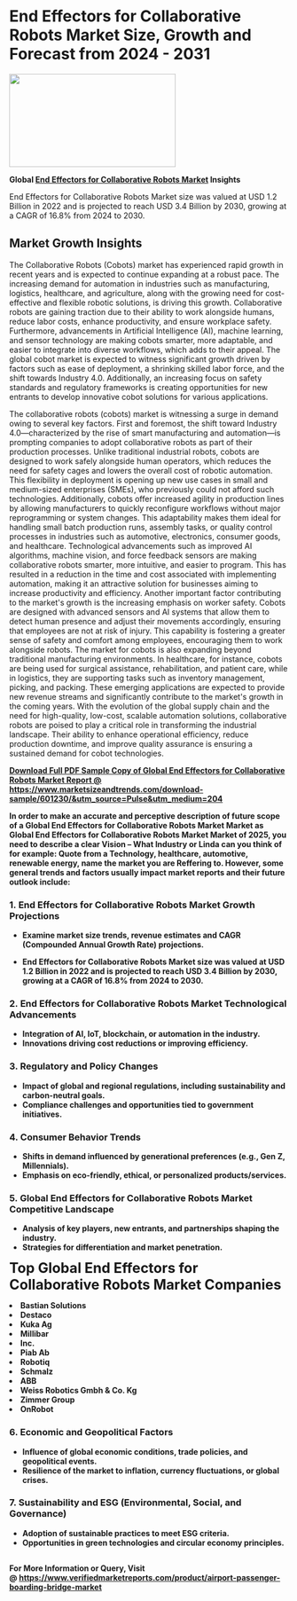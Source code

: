 <H1>End Effectors for Collaborative Robots Market Size, Growth and Forecast from 2024 - 2031</H1><img class="aligncenter size-medium wp-image-584254" src="https://thirdeyenews.in/wp-content/uploads/2024/09/Global-Market-Research-300x168.jpeg" alt="" width="300" height="168" /><p><strong>Global&nbsp;<a href="https://www.marketsizeandtrends.com/download-sample/601230/&amp;utm_source=Pulse&amp;utm_medium=204">End Effectors for Collaborative Robots Market</a> Insights</strong></p><p>End Effectors for Collaborative Robots Market size was valued at USD 1.2 Billion in 2022 and is projected to reach USD 3.4 Billion by 2030, growing at a CAGR of 16.8% from 2024 to 2030.</p><p><h2>Market Growth Insights</h2> <p>The Collaborative Robots (Cobots) market has experienced rapid growth in recent years and is expected to continue expanding at a robust pace. The increasing demand for automation in industries such as manufacturing, logistics, healthcare, and agriculture, along with the growing need for cost-effective and flexible robotic solutions, is driving this growth. Collaborative robots are gaining traction due to their ability to work alongside humans, reduce labor costs, enhance productivity, and ensure workplace safety. Furthermore, advancements in Artificial Intelligence (AI), machine learning, and sensor technology are making cobots smarter, more adaptable, and easier to integrate into diverse workflows, which adds to their appeal. The global cobot market is expected to witness significant growth driven by factors such as ease of deployment, a shrinking skilled labor force, and the shift towards Industry 4.0. Additionally, an increasing focus on safety standards and regulatory frameworks is creating opportunities for new entrants to develop innovative cobot solutions for various applications.</p> <p><strong><a href="#"></a></strong></p> <p>The collaborative robots (cobots) market is witnessing a surge in demand owing to several key factors. First and foremost, the shift toward Industry 4.0—characterized by the rise of smart manufacturing and automation—is prompting companies to adopt collaborative robots as part of their production processes. Unlike traditional industrial robots, cobots are designed to work safely alongside human operators, which reduces the need for safety cages and lowers the overall cost of robotic automation. This flexibility in deployment is opening up new use cases in small and medium-sized enterprises (SMEs), who previously could not afford such technologies. Additionally, cobots offer increased agility in production lines by allowing manufacturers to quickly reconfigure workflows without major reprogramming or system changes. This adaptability makes them ideal for handling small batch production runs, assembly tasks, or quality control processes in industries such as automotive, electronics, consumer goods, and healthcare. Technological advancements such as improved AI algorithms, machine vision, and force feedback sensors are making collaborative robots smarter, more intuitive, and easier to program. This has resulted in a reduction in the time and cost associated with implementing automation, making it an attractive solution for businesses aiming to increase productivity and efficiency. Another important factor contributing to the market's growth is the increasing emphasis on worker safety. Cobots are designed with advanced sensors and AI systems that allow them to detect human presence and adjust their movements accordingly, ensuring that employees are not at risk of injury. This capability is fostering a greater sense of safety and comfort among employees, encouraging them to work alongside robots. The market for cobots is also expanding beyond traditional manufacturing environments. In healthcare, for instance, cobots are being used for surgical assistance, rehabilitation, and patient care, while in logistics, they are supporting tasks such as inventory management, picking, and packing. These emerging applications are expected to provide new revenue streams and significantly contribute to the market's growth in the coming years. With the evolution of the global supply chain and the need for high-quality, low-cost, scalable automation solutions, collaborative robots are poised to play a critical role in transforming the industrial landscape. Their ability to enhance operational efficiency, reduce production downtime, and improve quality assurance is ensuring a sustained demand for cobot technologies. <p><strong><a href="#"></p><p><span class=""><strong>Download Full PDF Sample Copy of Global End Effectors for Collaborative Robots Market Report</strong> @ <a href="https://www.marketsizeandtrends.com/download-sample/601230/&amp;utm_source=Pulse&amp;utm_medium=204" target="_blank">https://www.marketsizeandtrends.com/download-sample/601230/&amp;utm_source=Pulse&amp;utm_medium=204</a></span></p><p>In order to make an accurate and perceptive description of future scope of a Global&nbsp;End Effectors for Collaborative Robots Market Market as Global&nbsp;End Effectors for Collaborative Robots Market Market of 2025, you need to describe a clear Vision &ndash; What Industry or Linda can you think of for example: Quote from a Technology, healthcare, automotive, renewable energy, name the market you are Reffering to. However, some general trends and factors usually impact market reports and their future outlook include:</p><h3>1.&nbsp;<strong>End Effectors for Collaborative Robots Market Growth Projections</strong></h3><ul><li>Examine market size trends, revenue estimates and CAGR (Compounded Annual Growth Rate) projections.</li><li><p>End Effectors for Collaborative Robots Market size was valued at USD 1.2 Billion in 2022 and is projected to reach USD 3.4 Billion by 2030, growing at a CAGR of 16.8% from 2024 to 2030.</p></li></ul><h3>2.&nbsp;<strong>End Effectors for Collaborative Robots Market Technological Advancements</strong></h3><ul><li>Integration of AI, IoT, blockchain, or automation in the industry.</li><li>Innovations driving cost reductions or improving efficiency.</li></ul><h3>3.&nbsp;<strong>Regulatory and Policy Changes</strong></h3><ul><li>Impact of global and regional regulations, including sustainability and carbon-neutral goals.</li><li>Compliance challenges and opportunities tied to government initiatives.</li></ul><h3>4.&nbsp;<strong>Consumer Behavior Trends</strong></h3><ul><li>Shifts in demand influenced by generational preferences (e.g., Gen Z, Millennials).</li><li>Emphasis on eco-friendly, ethical, or personalized products/services.</li></ul><h3>5.&nbsp;<strong>Global End Effectors for Collaborative Robots Market Competitive Landscape</strong></h3><ul><li>Analysis of key players, new entrants, and partnerships shaping the industry.</li><li>Strategies for differentiation and market penetration.</li></ul><p data-pm-slice="1 1 []"><span style="color: inherit; font-family: inherit; font-size: 25px;">Top Global End Effectors for Collaborative Robots Market Companies</span></p><div class="" data-test-id=""><p><li>Bastian Solutions</li><li> Destaco</li><li> Kuka Ag</li><li> Millibar</li><li> Inc.</li><li> Piab Ab</li><li> Robotiq</li><li> Schmalz</li><li> ABB</li><li> Weiss Robotics Gmbh & Co. Kg</li><li> Zimmer Group</li><li> OnRobot</li></p></div><h3>6.&nbsp;<strong>Economic and Geopolitical Factors</strong></h3><ul><li>Influence of global economic conditions, trade policies, and geopolitical events.</li><li>Resilience of the market to inflation, currency fluctuations, or global crises.</li></ul><h3>7.&nbsp;<strong>Sustainability and ESG (Environmental, Social, and Governance)</strong></h3><ul><li>Adoption of sustainable practices to meet ESG criteria.</li><li>Opportunities in green technologies and circular economy principles.</li></ul><h2><strong style="font-size: 14px;">For More Information or Query, Visit @&nbsp;</strong><a style="background-color: #ffffff; font-size: 14px;" href="https://www.marketsizeandtrends.com/report/end-effectors-for-collaborative-robots-market/" target="_blank">https://www.verifiedmarketreports.com/product/airport-passenger-boarding-bridge-market</a></h2>
